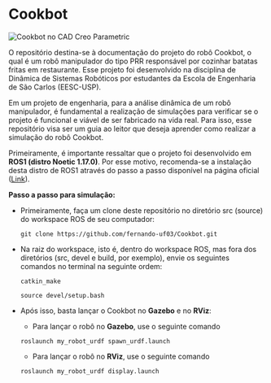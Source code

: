 # Cookbot

![Cookbot no CAD Creo Parametric](images/Cookbot.jng "Cookbot")

O repositório destina-se à documentação do projeto do robô Cookbot, o qual é um robô manipulador do tipo PRR responsável por cozinhar batatas fritas em restaurante. Esse projeto foi desenvolvido na disciplina de Dinâmica de Sistemas Robóticos por estudantes da Escola de Engenharia de São Carlos (EESC-USP).

Em um projeto de engenharia, para a análise dinâmica de um robô manipulador, é fundamental a realização de simulações para verificar se o projeto é funcional e viável de ser fabricado na vida real. Para isso, esse repositório visa ser um guia ao leitor que deseja aprender como realizar a simulação do robô Cookbot.

Primeiramente, é importante ressaltar que o projeto foi desenvolvido em **ROS1 (distro Noetic 1.17.0)**. Por esse motivo, recomenda-se a instalação desta distro de ROS1 através do passo a passo disponível na página oficial ([Link](http://wiki.ros.org/noetic/Installation)). 

**Passo a passo para simulação:**

- Primeiramente, faça um clone deste repositório no diretório src (source) do workspace ROS de seu computador:
  ```
  git clone https://github.com/fernando-uf03/Cookbot.git
  ```

- Na raiz do workspace, isto é, dentro do workspace ROS, mas fora dos diretórios (src, devel e build, por exemplo), envie os seguintes comandos no terminal na seguinte ordem:
  ```
  catkin_make
  ```
  ```
  source devel/setup.bash
  ```

- Após isso, basta lançar o Cookbot no **Gazebo** e no **RViz**:
  - Para lançar o robô no **Gazebo**, use o seguinte comando
  ```
  roslaunch my_robot_urdf spawn_urdf.launch
  ```
  - Para lançar o robô no **RViz**, use o seguinte comando
  ```
  roslaunch my_robot_urdf display.launch
  ```

   
